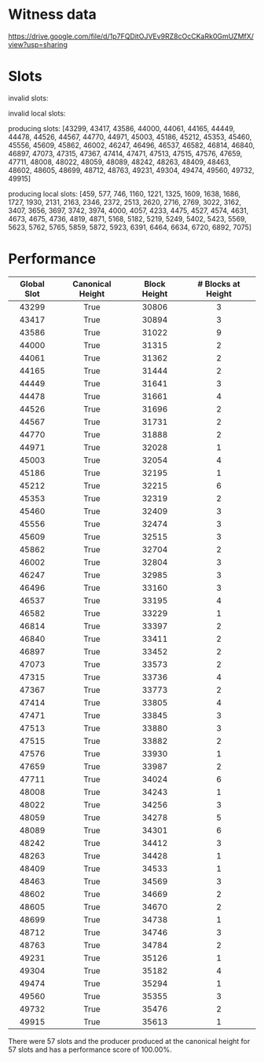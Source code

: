 Witness data
============

https://drive.google.com/file/d/1p7FQDitOJVEv9RZ8cOcCKaRk0GmUZMfX/view?usp=sharing

Slots
=====

invalid slots: 

invalid local slots:

producing slots: [43299, 43417, 43586, 44000, 44061, 44165, 44449, 44478, 44526, 44567, 44770, 44971, 45003, 45186, 45212, 45353, 45460, 45556, 45609, 45862, 46002, 46247, 46496, 46537, 46582, 46814, 46840, 46897, 47073, 47315, 47367, 47414, 47471, 47513, 47515, 47576, 47659, 47711, 48008, 48022, 48059, 48089, 48242, 48263, 48409, 48463, 48602, 48605, 48699, 48712, 48763, 49231, 49304, 49474, 49560, 49732, 49915]

producing local slots: [459, 577, 746, 1160, 1221, 1325, 1609, 1638, 1686, 1727, 1930, 2131, 2163, 2346, 2372, 2513, 2620, 2716, 2769, 3022, 3162, 3407, 3656, 3697, 3742, 3974, 4000, 4057, 4233, 4475, 4527, 4574, 4631, 4673, 4675, 4736, 4819, 4871, 5168, 5182, 5219, 5249, 5402, 5423, 5569, 5623, 5762, 5765, 5859, 5872, 5923, 6391, 6464, 6634, 6720, 6892, 7075]

Performance 
===========


| Global Slot | Canonical Height | Block Height | # Blocks at Height |
|:-----------:|:----------------:|:------------:|:------------------:|
|    43299    |       True       |    30806     |         3          |
|    43417    |       True       |    30894     |         3          |
|    43586    |       True       |    31022     |         9          |
|    44000    |       True       |    31315     |         2          |
|    44061    |       True       |    31362     |         2          |
|    44165    |       True       |    31444     |         2          |
|    44449    |       True       |    31641     |         3          |
|    44478    |       True       |    31661     |         4          |
|    44526    |       True       |    31696     |         2          |
|    44567    |       True       |    31731     |         2          |
|    44770    |       True       |    31888     |         2          |
|    44971    |       True       |    32028     |         1          |
|    45003    |       True       |    32054     |         4          |
|    45186    |       True       |    32195     |         1          |
|    45212    |       True       |    32215     |         6          |
|    45353    |       True       |    32319     |         2          |
|    45460    |       True       |    32409     |         3          |
|    45556    |       True       |    32474     |         3          |
|    45609    |       True       |    32515     |         3          |
|    45862    |       True       |    32704     |         2          |
|    46002    |       True       |    32804     |         3          |
|    46247    |       True       |    32985     |         3          |
|    46496    |       True       |    33160     |         3          |
|    46537    |       True       |    33195     |         4          |
|    46582    |       True       |    33229     |         1          |
|    46814    |       True       |    33397     |         2          |
|    46840    |       True       |    33411     |         2          |
|    46897    |       True       |    33452     |         2          |
|    47073    |       True       |    33573     |         2          |
|    47315    |       True       |    33736     |         4          |
|    47367    |       True       |    33773     |         2          |
|    47414    |       True       |    33805     |         4          |
|    47471    |       True       |    33845     |         3          |
|    47513    |       True       |    33880     |         3          |
|    47515    |       True       |    33882     |         2          |
|    47576    |       True       |    33930     |         1          |
|    47659    |       True       |    33987     |         2          |
|    47711    |       True       |    34024     |         6          |
|    48008    |       True       |    34243     |         1          |
|    48022    |       True       |    34256     |         3          |
|    48059    |       True       |    34278     |         5          |
|    48089    |       True       |    34301     |         6          |
|    48242    |       True       |    34412     |         3          |
|    48263    |       True       |    34428     |         1          |
|    48409    |       True       |    34533     |         1          |
|    48463    |       True       |    34569     |         3          |
|    48602    |       True       |    34669     |         2          |
|    48605    |       True       |    34670     |         2          |
|    48699    |       True       |    34738     |         1          |
|    48712    |       True       |    34746     |         3          |
|    48763    |       True       |    34784     |         2          |
|    49231    |       True       |    35126     |         1          |
|    49304    |       True       |    35182     |         4          |
|    49474    |       True       |    35294     |         1          |
|    49560    |       True       |    35355     |         3          |
|    49732    |       True       |    35476     |         2          |
|    49915    |       True       |    35613     |         1          |

There were 57 slots and the producer produced at the canonical height for 57 slots and has a performance score of 100.00%.